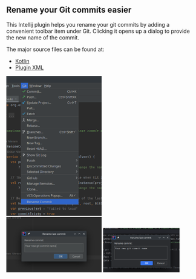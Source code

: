 ## Rename your Git commits easier

This Intellij plugin helps you rename your git commits by adding a convenient toolbar item under Git.
Clicking it opens up a dialog to provide the new name of the commit.

The major source files can be found at:
* [Kotlin](https://github.com/tuvus/IntellijGitRenameCommitPlugin/blob/main/src/main/kotlin/org/example/gitcommitrename/CommitRename.kt)
* [Plugin XML](https://github.com/tuvus/IntellijGitRenameCommitPlugin/blob/main/src/main/resources/META-INF/plugin.xml)

<img alt="Commit toolbar item" height="50%" src="Gitcommitrename.png" width="50%"/>

<img alt="Commit dialog" height="50%" src="Gitcommitrename2.png" width="50%"/>
<img alt="Commit dialog with new UI" height="40%" src="Gitcommitrename3.png" width="40%"/>
